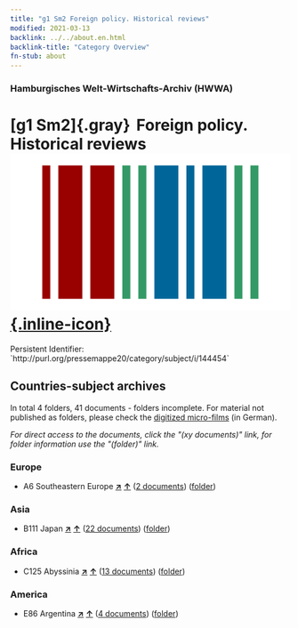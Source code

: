 ```yaml
---
title: "g1 Sm2 Foreign policy. Historical reviews"
modified: 2021-03-13
backlink: ../../about.en.html
backlink-title: "Category Overview"
fn-stub: about
---
```


### Hamburgisches Welt-Wirtschafts-Archiv (HWWA)

# [g1 Sm2]{.gray}&#8201; Foreign policy. Historical reviews &#160; [![Wikidata](/images/Wikidata-logo.svg "Wikidata"){.inline-icon}](http://www.wikidata.org/entity/Q104699750)

<div class="hint">Persistent Identifier: `http://purl.org/pressemappe20/category/subject/i/144454`</div>







## Countries-subject archives





In total 4 folders, 41 documents - folders incomplete.
For material not published as folders, please check the [digitized micro-films](/film/h1_sh.de.html) (in German).

_For direct access to the documents, click the "(xy documents)" link, for folder information use the "(folder)" link._



### Europe

- A6 Southeastern Europe [**&nearr;**](../../../geo/i/140900/about.en.html "Southeastern Europe (all folders)") [**&uarr;**](../../../geo/about.en.html#A6 "Country category system") (<a href="https://pm20.zbw.eu/iiifview/folder/sh/140900,144454" title="about: Southeastern Europe : Foreign policy. Historical reviews" target="_blank">2 documents</a>) ([folder](../../../../folder/sh/1409xx/140900/1444xx/144454/about.en.html))

### Asia

- B111 Japan [**&nearr;**](../../../geo/i/141272/about.en.html "Japan (all folders)") [**&uarr;**](../../../geo/about.en.html#B111 "Country category system") (<a href="https://pm20.zbw.eu/iiifview/folder/sh/141272,144454" title="about: Japan : Foreign policy. Historical reviews" target="_blank">22 documents</a>) ([folder](../../../../folder/sh/1412xx/141272/1444xx/144454/about.en.html))

### Africa

- C125 Abyssinia [**&nearr;**](../../../geo/i/141482/about.en.html "Abyssinia (all folders)") [**&uarr;**](../../../geo/about.en.html#C125 "Country category system") (<a href="https://pm20.zbw.eu/iiifview/folder/sh/141482,144454" title="about: Abyssinia : Foreign policy. Historical reviews" target="_blank">13 documents</a>) ([folder](../../../../folder/sh/1414xx/141482/1444xx/144454/about.en.html))

### America

- E86 Argentina [**&nearr;**](../../../geo/i/141692/about.en.html "Argentina (all folders)") [**&uarr;**](../../../geo/about.en.html#E86 "Country category system") (<a href="https://pm20.zbw.eu/iiifview/folder/sh/141692,144454" title="about: Argentina : Foreign policy. Historical reviews" target="_blank">4 documents</a>) ([folder](../../../../folder/sh/1416xx/141692/1444xx/144454/about.en.html))








